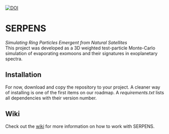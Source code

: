 [![DOI](https://zenodo.org/badge/522167778.svg)](https://zenodo.org/badge/latestdoi/522167778)

# SERPENS
_Simulating Ring Particles Emergent from Natural Satellites_ <br>
This project was developed as a 3D weighted test-particle Monte-Carlo simulation of evaporating exomoons and their signatures in exoplanetary spectra. 

## Installation
For now, download and copy the repository to your project. A cleaner way of installing is one of the first items on our roadmap. 
A _requirements.txt_ lists all dependencies with their version number.

## Wiki
Check out the [wiki](https://github.com/momzw/SERPENS/wiki) for more information on how to work with SERPENS. 
